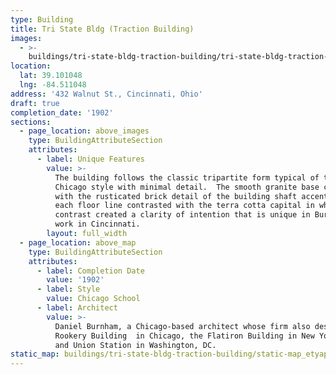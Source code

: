 ```yaml
---
type: Building
title: Tri State Bldg (Traction Building)
images:
  - >-
    buildings/tri-state-bldg-traction-building/tri-state-bldg-traction-building-0_xxq7o4
location:
  lat: 39.101048
  lng: -84.511048
address: '432 Walnut St., Cincinnati, Ohio'
draft: true
completion_date: '1902'
sections:
  - page_location: above_images
    type: BuildingAttributeSection
    attributes:
      - label: Unique Features
        value: >-
          The building follows the classic tripartite form typical of the
          Chicago style with minimal detail.  The smooth granite base constrasts
          with the rusticated brick detail of the building shaft accentuating
          each floor line contrasted with the terra cotta capital in white.  The
          contrast created a clarity of intention that is unique in Burnham's
          work in Cincinnati.
        layout: full_width
  - page_location: above_map
    type: BuildingAttributeSection
    attributes:
      - label: Completion Date
        value: '1902'
      - label: Style
        value: Chicago School
      - label: Architect
        value: >-
          Daniel Burnham, a Chicago-based architect whose firm also designed the
          Rookery Building  in Chicago, the Flatiron Building in New York City,
          and Union Station in Washington, DC.
static_map: buildings/tri-state-bldg-traction-building/static-map_etyapk
---
```

